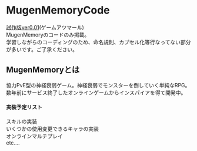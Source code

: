 # MugenMemoryCode 
[試作版ver0.01](https://is.gd/f3PFXI)(ゲームアツマール)<br>
MugenMemoryのコードのみ掲載。<br>
学習しながらのコーディングのため、命名規則、カプセル化等行なってない部分が多いです。ご了承ください。

## MugenMemoryとは
協力PvE型の神経衰弱ゲーム。神経衰弱でモンスターを倒していく単純なRPG。<br>
数年前にサービス終了したオンラインゲームからインスパイアを得て開発中。<br>
#### 実装予定リスト
スキルの実装<br>
いくつかの使用変更できるキャラの実装<br>
オンラインマルチプレイ<br>
etc....
